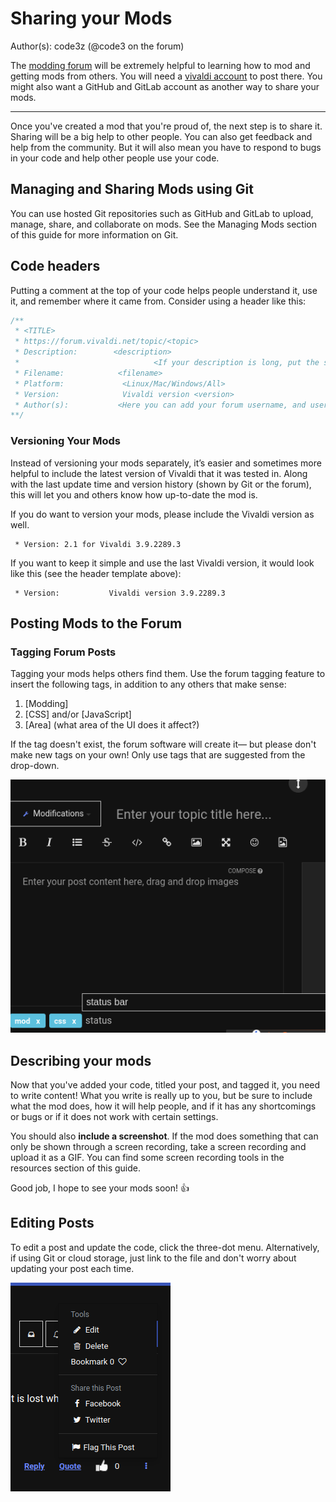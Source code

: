 # Sharing your Mods
Author(s): code3z (@code3 on the forum)

The [modding forum](https://forum.vivaldi.net/category/52/modifications)
will be extremely helpful to learning how to mod and getting mods from others.
You will need a [vivaldi account](https://login.vivaldi.net) to post there. You might also want a GitHub and GitLab account as another way to share your mods.

---

Once you've created a mod that you're proud of, the next step is to share it.
Sharing will be a big help to other people. You can also get feedback and help
from the community. But it will also mean you have to respond to bugs in your
code and help other people use your code.

## Managing and Sharing Mods using Git

You can use hosted Git repositories such as GitHub and GitLab to upload, manage,
share, and collaborate on mods. See the Managing Mods section of this guide
for more information on Git.

## Code headers

Putting a comment at the top of your code helps people understand it,
use it, and remember where it came from. Consider using a header like this:

```CSS
/**
 * <TITLE>
 * https://forum.vivaldi.net/topic/<topic>
 * Description:        <description>
 *                              <If your description is long, put the second part here>
 * Filename:            <filename>
 * Platform:             <Linux/Mac/Windows/All>
 * Version:              Vivaldi version <version>
 * Author(s):           <Here you can add your forum username, and username for github or any relevant app (also add any other contributors here)>
**/
```

### Versioning Your Mods

Instead of versioning your mods separately, it’s easier and sometimes more
helpful to include the latest version of Vivaldi that it was tested in. Along
with the last update time and version history (shown by Git or the forum),
this will let you and others know how up-to-date the mod is.

If you do want to version your mods, please include the Vivaldi version as well.
```
 * Version: 2.1 for Vivaldi 3.9.2289.3
```

If you want to keep it simple and use the last Vivaldi version, it would look
like this (see the header template above):

```
 * Version:           Vivaldi version 3.9.2289.3
```
## Posting Mods to the Forum

### Tagging Forum Posts

Tagging your mods helps others find them. Use the forum tagging feature to
insert the following tags, in addition to any others that make sense:

 1. [Modding]
 2. [CSS] and/or [JavaScript]
 3. [Area] (what area of the UI does it affect?)

If the tag doesn't exist, the forum software will create it—
but please don't make new tags on your own!
Only use tags that are suggested from the drop-down.

![Tagging Posts Screenshot](../assets/forum-screenshots/tagging-posts.png)

## Describing your mods

Now that you've added your code, titled your post, and tagged it,
you need to write content! What you write is really up to you, but be sure to
include what the mod does, how it will help people, and if it has any
shortcomings or bugs or if it does not work with certain settings.

You should also **include a screenshot**. If the mod does something that can
only be shown through a screen recording, take a screen recording and upload
it as a GIF. You can find some screen recording tools in the resources section
of this guide.

Good job, I hope to see your mods soon! 👍

## Editing Posts

To edit a post and update the code, click the three-dot menu. Alternatively, if
using Git or cloud storage, just link to the file and
don't worry about updating your post each time.

![Editing Post Screenshot](../assets/forum-screenshots/editing-posts.png)
